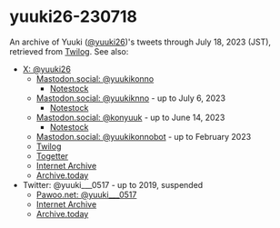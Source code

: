 # yuuki26-230718

An archive of Yuuki ([@yuuki26](https://x.com/yuuki26))'s tweets
through July 18, 2023 (JST), retrieved from
[Twilog](https://twilog.togetter.com/yuuki26).  See also:

* [X: @yuuki26](https://x.com/yuuki26)
    * [Mastodon.social: @yuukikonno](https://mastodon.social/@yuukikonno)
        * [Notestock](https://notestock.osa-p.net/@yuukikonno@mastodon.social/view)
    * [Mastodon.social: @yuukiknno](https://mastodon.social/@yuukiknno) - up to July 6, 2023
        * [Notestock](https://notestock.osa-p.net/@yuukiknno@mastodon.social/view)
    * [Mastodon.social: @konyuuk](https://mastodon.social/@konyuuk) - up to June 14, 2023
        * [Notestock](https://notestock.osa-p.net/@konyuuk@mastodon.social/view)
    * [Mastodon.social: @yuukikonnobot](https://mastodon.social/@yuukikonnobot) - up to February 2023
    * [Twilog](https://twilog.togetter.com/yuuki26)
    * [Togetter](https://togetter.com/li/2144709)
    * [Internet Archive](https://web.archive.org/web/*/https://twitter.com/yuuki26/status*)
    * [Archive.today](https://archive.is/https://twitter.com/yuuki26/*)
* Twitter: @yuuki___0517 - up to 2019, suspended
    * [Pawoo.net: @yuuki___0517](https://pawoo.net/@yuuki___0517)
    * [Internet Archive](https://web.archive.org/web/*/https://twitter.com/yuuki___0517/status*)
    * [Archive.today](https://archive.is/https://twitter.com/yuuki___0517/*)
